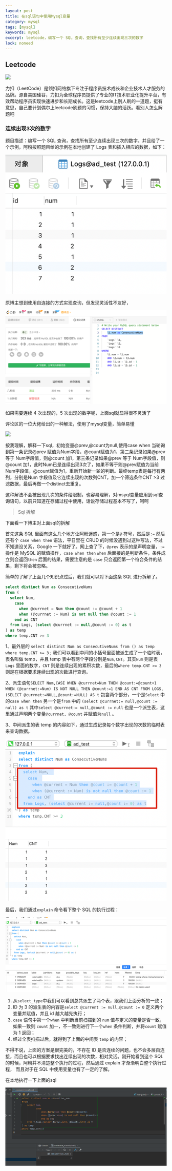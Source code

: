 ```yaml
---
layout: post
title: 在sql语句中使用Mysql变量
category: mysql
tags: [mysql]
keywords: mysql
excerpt: leetcode，编写一个 SQL 查询，查找所有至少连续出现三次的数字
lock: noneed
---
```


## Leetcode

![](\assets\images\2021\mysql\leetcode.jpeg)

力扣（LeetCode）是领扣网络旗下专注于程序员技术成长和企业技术人才服务的品牌。源自美国硅谷，力扣为全球程序员提供了专业的IT技术职业化提升平台，有效帮助程序员实现快速进步和长期成长。这是leetcode上别人刷的一道题，挺有意思，自己要计划偶尔上leetcode刷题的习惯，保持大脑的活跃。看别人怎么解题吧

### 连续出现3次的数字

题目描述：编写一个 SQL 查询，查找所有至少连续出现三次的数字。并且给了一个示例，阿粉按照题目给的示例在本地创建了 Logs 表和插入相应的数据，如下：

![](\assets\images\2021\mysql\leetcode-1.jpeg)

原博主想到使用自连接的方式实现查询，但发现灵活性不友好，

![](\assets\images\2021\mysql\leetcode-2.jpeg)

如果需要连续 4 次出现的，5 次出现的数字呢，上面sql就显得很不灵活了

评论区的一位大佬给出的一种解法，使用了mysql变量，简单易懂

![](D:\jacob\code\aikomj.github.io\assets\images\2021\mysql\leetcode-3.jpeg)

按我理解，解释一下sql，初始变量@prev,@count为null,使用case when 当轮询到第一条记录@prev 赋值为Num字段，@count赋值为1，第二条记录如果@prev 等于 Num字段值，则@count 加1，第三条记录如果@prev 等于 Num字段值，则@count 加1，此时Num已是连续出现3次了，如果不等于则@prev赋值为当前Num字段值，@count赋值为1，重新开始新一轮的判断。最终temp表是每行有两列，分别是Num 字段值及它连续出现的次数列CNT，加一个筛选条件CNT >3 过滤数据，最后再做一个distinct去重复。

这种解法不会被出现几次的条件给限制，也容易理解，对msyql变量应用到sql查询语句，以前只知道在存储过程中使用，话说存储过程基本不写了，呵呵

> Sql 拆解

下面看一下博主对上面sql的拆解

首先这条 SQL 里面有这么几个地方让阿粉迷惑，第一个是`@` 符号，然后是`:=` 然后还有个 `case when then` 语法，平日里在 CRUD 的时候没遇到过这种写法，不过不知道没关系，Google 一下就好了。网上查了下，`@prev` 表示的是声明变量，`:=`操作是 MySQL 的赋值操作，`case when then` `when` 后面接的是判断条件，条件成立则会返回`then` 后面的结果，需要注意的是 `case` 只会返回第一个符合条件的结果，剩下将会被忽略。

简单的了解了上面几个知识点过后，我们就可以对下面这条 SQL 进行拆解了。

```sql
select distinct Num as ConsecutiveNums
from (
  select Num, 
    case 
      when @currnet = Num then @count := @count + 1
      when (@currnet := Num) is not null then @count := 1
    end as CNT
  from Logs, (select @currnet := null,@count := 0) as t
) as temp
where temp.CNT >= 3
```

1、最外层的 `select distinct Num as ConsecutiveNums from () as temp where temp.CNT >= 3` ; 我们可以看到中间的小括号里面被派生成了一个临时表，表名叫做 temp，并且 temp 表中有两个字段分别是`Num,CNT`。其实`Num` 则是表`Logs` 里面的数字，`CNT` 则是连续出现的累积次数，最后的`where temp.CNT >= 3` 则是在根据要求连续出现的次数进行查询。

2、派生语句`SELECT Num,CASE WHEN @currnet=Num THEN @count:=@count+1 WHEN (@currnet:=Num) IS NOT NULL THEN @count:=1 END AS CNT FROM LOGS,(SELECT @currnet:=NULL,@count:=NULL) AS t` 包含两个部分，一个是`Select` 中的`case when then` 另一个是`from` 中的 `(select @currnet:= null,@count := null) as t` 其中`select @currnet:= null,@count := null` 也是一个派生表，这里通过声明两个变量`@currnet, @count` 并赋值为`null` 。

3、中间派生的表 temp 的内容如下，通过生成记录每个数字出现的次数的临时表来查询数据。

![](\assets\images\2021\mysql\leetcode-4.jpeg)

最后，我们通过`explain` 命令看下整个 SQL 的执行过程：

![](\assets\images\2021\mysql\leetcode-5-explain.jpeg)

1. 从`select_type`中我们可以看到总共派生了两个表，跟我们上面分析的一致；
2. ID 为 3 的派生表的内容是`select @current := null,@count := 0` 定义两个变量并赋值，并且 id 越大越先执行；
3. `case` 语句中第一个`when` 中判断当前扫描到的 `num` 值与定义的变量是否一致，如果一致则 `count` 加一，不一致则进行下一个`when` 条件判断，并将`count` 赋值为 1 返回；
4. 经过全表扫描过后，就得到了上面的中间表 `temp` 的内容；

不得不说，上面的方案是很完美的，不存在 ID 是否连续的问题，也不会多层自连接，而且也可以根据要求找出连续出现的次数，相对灵活。刚开始看到这个 SQL 的时候，阿粉并不清楚整个执行的过程，然后通过 explain 才渐渐明白整个执行过程， 而且对于在 SQL 中使用变量也有了一定的了解。

在本地执行一下上面的sql

![](\assets\images\2021\mysql\consective-num.png)